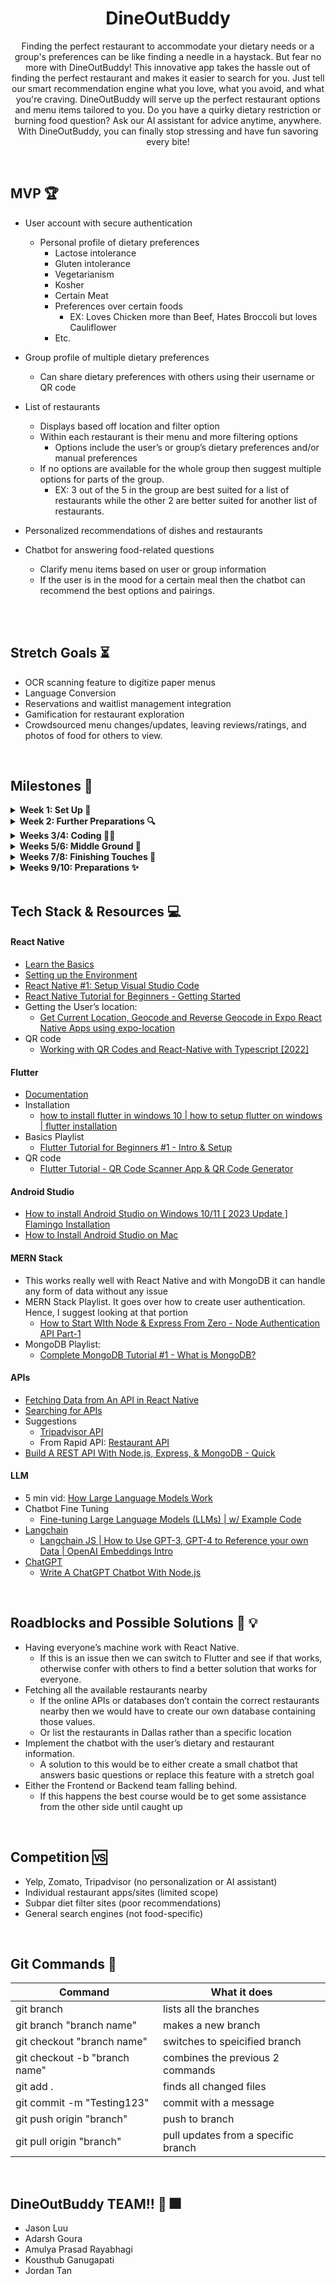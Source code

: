 # <h1 align="center">DineOutBuddy</h1>

<p align="center">
Finding the perfect restaurant to accommodate your dietary needs or a group's preferences can be like finding a needle in a haystack. But fear no more with DineOutBuddy! This innovative app takes the hassle out of finding the perfect restaurant and makes it easier to search for you. Just tell our smart recommendation engine what you love, what you avoid, and what you're craving. DineOutBuddy will serve up the perfect restaurant options and menu items tailored to you. Do you have a quirky dietary restriction or burning food question? Ask our AI assistant for advice anytime, anywhere. With DineOutBuddy, you can finally stop stressing and have fun savoring every bite!
</p>
<br>

## MVP :trophy:

- User account with secure authentication
  - Personal profile of dietary preferences
    - Lactose intolerance
    - Gluten intolerance
    - Vegetarianism
    - Kosher
    - Certain Meat
    - Preferences over certain foods
      - EX: Loves Chicken more than Beef, Hates Broccoli but loves Cauliflower
    - Etc.
- Group profile of multiple dietary preferences
  - Can share dietary preferences with others using their username or QR code
- List of restaurants
  - Displays based off location and filter option
  - Within each restaurant is their menu and more filtering options
    - Options include the user’s or group’s dietary preferences and/or manual preferences
  - If no options are available for the whole group then suggest multiple options for parts of the group.
    - EX: 3 out of the 5 in the group are best suited for a list of restaurants while the other 2 are better suited for another list of restaurants.
- Personalized recommendations of dishes and restaurants
- Chatbot for answering food-related questions
  - Clarify menu items based on user or group information
  - If the user is in the mood for a certain meal then the chatbot can recommend the best options and pairings.

  <br> <br>

## Stretch Goals :hourglass_flowing_sand:

- OCR scanning feature to digitize paper menus
- Language Conversion
- Reservations and waitlist management integration
- Gamification for restaurant exploration
- Crowdsourced menu changes/updates, leaving reviews/ratings, and photos of food for others to view.

<br>

## Milestones :calendar:

<details>
  
**<summary>Week 1: Set Up :rocket:</summary>**

#### General:
- Discuss with the team who’s frontend/backend and the overall project/tech stack
- Set up communication, environments, and WhenToMeet(Link available in doc)
- Go over GitHub basics
- Create a Figma account and start working on UI designs
  - Start with Low Fidelity and then build up to High Fidelity

#### Backend:
  - Start looking into MERN Stack (MongoDB, Express, React Native, Node.js)
  - lay around with the APIs (use Postman)
  - Look into LLM for chatbot and start playing around with it
<br>
</details>
  
<details>
  
**<summary>Week 2: Further Preparations :mag:</summary>**

#### Frontend:
  - Go over some UI design basics and do’s/don’ts
  - Try to finish up the Figma Design by the end of this week

#### Backend:
  - Start setting up the User Authentication and the Database. Have a working prototype by the end of the 2nd week
  - Keep doing research with the MERN stack, APIs, and LLMs
<br>
</details>

<details>
  
**<summary>Weeks 3/4: Coding :technologist:</summary>**
  
#### Frontend:
  - Start working on the frontend components
  - **Login/Create Pages** :door:
  - **Questionnaire Page** :question:
    - Questions to ask about the user’s dietary preferences
  - **Home Page** :house:
    - Should be able to view a list of Restaurants
      - Have a filter on how to view these restaurants
        - Based on Dietary Preferences, Prices, Ratings, Distance, etc.
    - **Access to Profile Page**
    - **Access to Chatbot Page**
    - If in a group setting, showcasing those in the group would be nice.
   
#### Backend:
  - Set up the APIs for gathering restaurants and food details
  - Start working on adding users into the group through username or QR code
    - Mainly look into how to develop unique QR codes and how to gather dietary information from others
  - Start training the LLM and setting up the chatbot
<br>
</details>

<details>

**<summary>Weeks 5/6: Middle Ground :construction:</summary>**
#### Frontend:
  - **Profile Page** :standing_person:
    - Has user’s information and their Dietary Preferences
    - **Group Profile** :people_holding_hands:
      - Can have multiple Group Profiles with the people and their dietary preferences
      - Ability to add users to the group either with username, QR code, or by manually creating a small profile
  - **Restaurant page** :shallow_pan_of_food:
    - Has the restaurant’s menu items
      - Organized by regular menu display with lunch, breakfast, dinner, appetizers, drinks, etc.
      - Collapsable sections for a better view
    - Filter Option to go with Personal/Group Dietary Preferences and/or other filter options
  - **Chatbot Page** :robot:
    - Should allow the user to input any text they want

#### Backend:
  - Connect the login/create page and Questionnaire page with the backend database
  - **Home Page** :house:
    - List the restaurants based on the location
    - Filter them based on what filter option the user chooses
      - Price, rating, dietary preferences, distance, etc.
  - **Group Profile Database** :people_holding_hands:
    - Adding people with either username, QR code, or manual setup
    - Ability to have multiple groups without having to repeat the process
  - **Restaurant+Menu Database** :plate_with_cutlery:
    - If certain information is unavailable then use outside APIs/databases(USDA, FatSecret) to analyze the content breakdown of certain menu items and include that within the database
      - Check with this first before suggesting any restaurant/food to the user.
    - Personalized recommendation algorithm for both restaurants and food
  - **Chatbot Implementation** :robot:
    - Have it work with some basic questions like:
      - Clarify menu items based on user or group information
      - If the user is in the mood for a certain meal then the chatbot can recommend the best options and pairings.

#### General:
- The backend team should, one at a time, start connecting the finished backend pages with the frontend team. During this, the frontend team should be testing the connection with a set of basic user cases.
- Moving in and out of pages, uploading correct and wrong information, etc.
<br>
</details>

<details>

**<summary>Weeks 7/8: Finishing Touches :checkered_flag:</summary>** 

#### General:
- Finish any remaining pages and implementations by the 7th week
- Finish connecting Frontend with Backend by the 8th week
- Have the Chatbot working
- If possible work on stretch goals
<br>
</details>

<details>

**<summary>Weeks 9/10: Preparations :sparkles:</summary>** 

#### General:
- Prep for Presentation Night! :partying_face:
- Make sure the Slides and Demo are ready and good to go
<br>
</details>

<br>

## Tech Stack & Resources :computer:

#### React Native
- <a href="https://reactnative.dev/docs/tutorial?language=javascript">Learn the Basics</a>
- <a href="https://reactnative.dev/docs/environment-setup">Setting up the Environment</a>
- <a href="https://www.youtube.com/watch?v=mrjy92pW0kM">React Native #1: Setup Visual Studio Code</a>
- <a href="https://www.youtube.com/watch?v=6ZnfsJ6mM5c">React Native Tutorial for Beginners - Getting Started</a>
- Getting the User’s location:
  - <a href="https://www.youtube.com/watch?v=d7G0E_9FwyE">Get Current Location,  Geocode and Reverse Geocode in Expo React Native Apps using expo-location</a>
- QR code
  - <a href="https://www.youtube.com/watch?v=ZAjrx36WJxU">Working with QR Codes and React-Native with Typescript [2022]</a>


#### Flutter
- <a href="https://docs.flutter.dev/">Documentation</a>
- Installation
  - <a href="https://www.youtube.com/watch?v=8saLa5fh0ZI">how to install flutter in windows 10 | how to setup flutter on windows | flutter installation</a>
- Basics Playlist
  - <a href="https://www.youtube.com/watch?v=1ukSR1GRtMU&list=PL4cUxeGkcC9jLYyp2Aoh6hcWuxFDX6PBJ&index=2">Flutter Tutorial for Beginners #1 - Intro & Setup</a>
- QR code
  - <a href="https://www.youtube.com/watch?v=hHehIGfX_yU">Flutter Tutorial - QR Code Scanner App & QR Code Generator</a>

#### Android Studio
- <a href="https://www.youtube.com/watch?v=DM783YA0vbc">How to install Android Studio on Windows 10/11 [ 2023 Update ] Flamingo Installation</a>
- <a href="https://www.youtube.com/watch?v=ri90tcQL-Aw">How to Install Android Studio on Mac</a>


#### MERN Stack
- This works really well with React Native and with MongoDB it can handle any form of data without any issue
- MERN Stack Playlist. It goes over how to create user authentication. Hence, I suggest looking at that portion
  - <a href="https://www.youtube.com/watch?v=P5QbE9aRCLQ&list=PLaAoUJDWH9WrPXMOkqHHsPHxbhvRDqryM">How to Start WIth Node & Express From Zero - Node Authentication API Part-1</a>
- MongoDB Playlist:
  - <a href="https://www.youtube.com/watch?v=ExcRbA7fy_A&list=PL4cUxeGkcC9h77dJ-QJlwGlZlTd4ecZOA">Complete MongoDB Tutorial #1 - What is MongoDB?</a>


#### APIs
- <a href="https://www.youtube.com/watch?v=KJhg761xb3c">Fetching Data from An API in React Native</a>
- <a href="https://rapidapi.com/search/restaurants/">Searching for APIs</a>
- Suggestions
  - <a href="https://tripadvisor-content-api.readme.io/reference/searchfornearbylocations">Tripadvisor API</a>
  - From Rapid API: <a href="https://rapidapi.com/ptwebsolution/api/restaurants222/">Restaurant API</a>
- <a href="https://www.youtube.com/watch?v=fgTGADljAeg">Build A REST API With Node.js, Express, & MongoDB - Quick</a>


#### LLM
- 5 min vid: <a href="https://www.youtube.com/watch?v=5sLYAQS9sWQ">How Large Language Models Work</a>
- Chatbot Fine Tuning
  - <a href="https://www.youtube.com/watch?v=eC6Hd1hFvos">Fine-tuning Large Language Models (LLMs) | w/ Example Code</a>
- <a href="https://js.langchain.com/docs/get_started/installation">Langchain</a>
  - <a href="https://www.youtube.com/watch?v=veV2I-NEjaM">Langchain JS | How to Use GPT-3, GPT-4 to Reference your own Data | OpenAI Embeddings Intro</a>
- <a href="https://openai.com/blog/introducing-chatgpt-and-whisper-apis">ChatGPT</a>
  - <a href="https://www.youtube.com/watch?v=1YU83Lw58eo">Write A ChatGPT Chatbot With Node.js</a>

<br>

## Roadblocks and Possible Solutions :construction: :bulb:

- Having everyone’s machine work with React Native.
  - If this is an issue then we can switch to Flutter and see if that works, otherwise confer with others to find a better solution that works for everyone.
- Fetching all the available restaurants nearby
  - If the online APIs or databases don’t contain the correct restaurants nearby then we would have to create our own database containing those values.
  - Or list the restaurants in Dallas rather than a specific location
- Implement the chatbot with the user’s dietary and restaurant information.
  - A solution to this would be to either create a small chatbot that answers basic questions or replace this feature with a stretch goal
- Either the Frontend or Backend team falling behind.
  - If this happens the best course would be to get some assistance from the other side until caught up

<br>

## Competition :vs:

- Yelp, Zomato, Tripadvisor (no personalization or AI assistant)
- Individual restaurant apps/sites (limited scope)
- Subpar diet filter sites (poor recommendations)
- General search engines (not food-specific)

<br>

## Git Commands :notebook:

| Command                       | What it does                        |
| ----------------------------- | ----------------------------------- |
| git branch                    | lists all the branches              |
| git branch "branch name"      | makes a new branch                  |
| git checkout "branch name"    | switches to speicified branch       |
| git checkout -b "branch name" | combines the previous 2 commands    |
| git add .                     | finds all changed files             |
| git commit -m "Testing123"    | commit with a message               |
| git push origin "branch"      | push to branch                      |
| git pull origin "branch"      | pull updates from a specific branch |

<br>

## DineOutBuddy TEAM!! :partying_face: :fireworks:

- Jason Luu
- Adarsh Goura
- Amulya Prasad Rayabhagi
- Kousthub Ganugapati
- Jordan Tan
